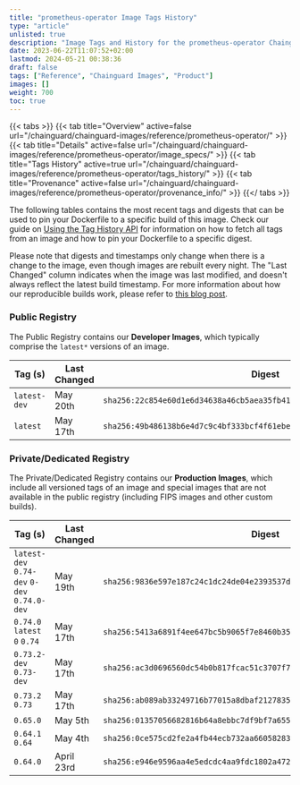 ```yaml
---
title: "prometheus-operator Image Tags History"
type: "article"
unlisted: true
description: "Image Tags and History for the prometheus-operator Chainguard Image"
date: 2023-06-22T11:07:52+02:00
lastmod: 2024-05-21 00:38:36
draft: false
tags: ["Reference", "Chainguard Images", "Product"]
images: []
weight: 700
toc: true
---
```


{{< tabs >}}
{{< tab title="Overview" active=false url="/chainguard/chainguard-images/reference/prometheus-operator/" >}}
{{< tab title="Details" active=false url="/chainguard/chainguard-images/reference/prometheus-operator/image_specs/" >}}
{{< tab title="Tags History" active=true url="/chainguard/chainguard-images/reference/prometheus-operator/tags_history/" >}}
{{< tab title="Provenance" active=false url="/chainguard/chainguard-images/reference/prometheus-operator/provenance_info/" >}}
{{</ tabs >}}

The following tables contains the most recent tags and digests that can be used to pin your Dockerfile to a specific build of this image. Check our guide on [Using the Tag History API](/chainguard/chainguard-images/using-the-tag-history-api/) for information on how to fetch all tags from an image and how to pin your Dockerfile to a specific digest.

Please note that digests and timestamps only change when there is a change to the image, even though images are rebuilt every night. The "Last Changed" column indicates when the image was last modified, and doesn't always reflect the latest build timestamp. For more information about how our reproducible builds work, please refer to [this blog post](https://www.chainguard.dev/unchained/reproducing-chainguards-reproducible-image-builds).

### Public Registry
The Public Registry contains our **Developer Images**, which typically comprise the `latest*` versions of an image.

| Tag (s)       | Last Changed | Digest                                                                    |
|---------------|--------------|---------------------------------------------------------------------------|
|  `latest-dev` | May 20th     | `sha256:22c854e60d1e6d34638a46cb5aea35fb4178ce9f309a357e3c32da42a0cf07b1` |
|  `latest`     | May 17th     | `sha256:49b486138b6e4d7c9c4bf333bcf4f61ebed09d5592c89cc3c4948826c64a38d2` |


### Private/Dedicated Registry
The Private/Dedicated Registry contains our **Production Images**, which include all versioned tags of an image and special images that are not available in the public registry (including FIPS images and other custom builds).

| Tag (s)                                       | Last Changed | Digest                                                                    |
|-----------------------------------------------|--------------|---------------------------------------------------------------------------|
|  `latest-dev` `0.74-dev` `0-dev` `0.74.0-dev` | May 19th     | `sha256:9836e597e187c24c1dc24de04e2393537dadb061b96b5e773f156595be0f8ab3` |
|  `0.74.0` `latest` `0` `0.74`                 | May 17th     | `sha256:5413a6891f4ee647bc5b9065f7e8460b35afa617be6d3c79241beb584691c72e` |
|  `0.73.2-dev` `0.73-dev`                      | May 17th     | `sha256:ac3d0696560dc54b0b817fcac51c3707f7e4a75946326e31f1abea5c832ade29` |
|  `0.73.2` `0.73`                              | May 17th     | `sha256:ab089ab33249716b77015a8dbaf2127835889ede9fed1840ae81789b77cf76df` |
|  `0.65.0`                                     | May 5th      | `sha256:01357056682816b64a8ebbc7df9bf7a65531d7b04c3964b6d991f9e8c3e4a91f` |
|  `0.64.1` `0.64`                              | May 4th      | `sha256:0ce575cd2fe2a4fb44ecb732aa66058283bc0757313c0515f39fe489a2dd735b` |
|  `0.64.0`                                     | April 23rd   | `sha256:e946e9596aa4e5edcdc4aa9fdc1802a472eef0419084844303446c9c0db0fe23` |

